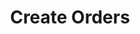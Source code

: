 ---
title: Create Orders
position_number: 1
type: post
description: /future/trade/v1/order/create
parameters:
    -
        name: clientOrderId
        type: string
        mandatory: false
        default: N/A
        description: Client order ID
        ranges:
    -
        name: symbol
        type: string
        mandatory: false
        default: N/A
        description: Trading pair
        ranges:
    -
        name: orderSide
        type: string
        mandatory: true
        default: N/A
        description: Order side:BUY;SELL
        ranges: BUY;SELL
    -
        name: orderType
        type: string
        mandatory: true
        default: N/A
        description: Order type:LIMIT；MARKET
        ranges: LIMIT；MARKET
    -
        name: origQty
        type: number
        mandatory: true
        default: N/A
        description: Quantity (Cont)
        ranges:
    -
        name: price
        type: number
        mandatory: false
        default: N/A
        description: Price
        ranges:
    -
        name: reduceOnly
        type: boolean
        mandatory: false
        default: false
        description: Reduce only
        ranges:
    -
        name: timeInForce
        type: string
        mandatory: false
        default: GTC
        description: Valid way:GTC;IOC;FOK;GTX
        ranges: GTC;IOC;FOK;GTX
    -
        name: triggerProfitPrice
        type: number
        mandatory: false
        default: N/A
        description: Stop profit price
        ranges:
    -
        name: triggerStopPrice
        type: number
        mandatory: false
        default: N/A
        description: Stop loss price
        ranges:
    -
        name: positionSide
        type: string
        mandatory: true
        default: N/A
        description: Position side:LONG;SHORT
        ranges: LONG;SHORT
left_code_blocks:
    -
        code_block: "public void getKLine() {\r\n\tString text = HttpUtil.get(URL + \"/data/api/future/trade/v1/getKLine?market=btc_usdt&type=1min&since=0\");\r\n\tSystem.out.println(text);\r\n}"
        title: Java
        language: java
right_code_blocks:
  - code_block: |-
      {
        "error": {
          "code": "",
          "msg": ""
        },
        "msgInfo": "",
        "result": {},
        "returnCode": 0
      }
    title: Response
    language: json
---